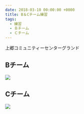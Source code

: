 ```yaml
---
date: 2018-03-10 00:00:00 +0000
title: B＆Cチーム練習
tags:
  - 練習
  - Ｂチーム
  - Ｃチーム
---
```


上郷コミュニティーセンターグランド

## Bチーム

![](/img/2018-03-10--b-team.jpg)

## Cチーム

![](/img/2018-03-10--c-team.jpg)
